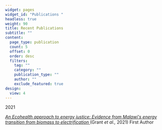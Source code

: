 ```yaml
---
widget: pages
widget_id: "Publications "
headless: true
weight: 90
title: Recent Publications
subtitle: ""
content:
  page_type: publication
  count: 5
  offset: 0
  order: desc
  filters:
    tag: ""
    category: ""
    publication_type: ""
    author: ""
    exclude_featured: true
design:
  view: 4
---
```

2021 

[*An Ecohealth approach to energy justice: Evidence from Malawi's energy transition from biomass to electrification* ](https://www.sciencedirect.com/science/article/pii/S2214629620304503)(Grant *et al.,* 2021) First Author